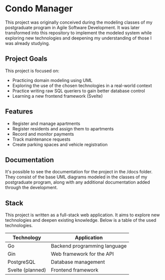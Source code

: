 # Condo Manager

This project was originally conceived during the modeling classes of my postgraduate program in Agile Software Development. It was later transformed into this repository to implement the modeled system while exploring new technologies and deepening my understanding of those I was already studying.

## Project Goals

This project is focused on:

- Practicing domain modeling using UML
- Exploring the use of the chosen technologies in a real-world context
- Practice writing raw SQL queriers to gain better database control
- Learning a new frontend framework (Svelte)

## Features

- Register and manage apartments
- Register residents and assign them to apartments
- Record and monitor payments
- Track maintenance requests
- Create parking spaces and vehicle registration

## Documentation

It's possible to see the documentation for the project in the /docs folder. They consist of the base UML diagrams modeled in the classes of my postgraduate program, along with any additional documentation added through the development.

## Stack

This project is written as a full-stack web application. It aims to explore new technologies and deepen existing knowledge. Below is a table of the used technologies.

| Technology       | Application                  |
| ---------------- | ---------------------------- |
| Go               | Backend programming language |
| Gin              | Web framework for the API    |
| PostgreSQL       | Database management          |
| Svelte (planned) | Frontend framework           |
